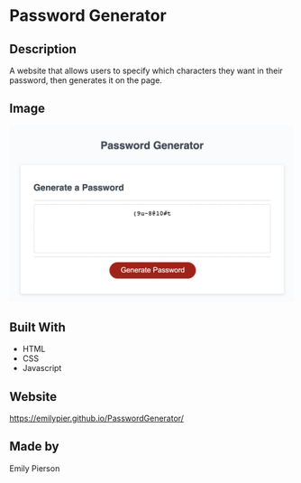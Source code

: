 # Password Generator

## Description
A website that allows users to specify which characters they want in their password, then generates it on the page.

## Image
![Image of Password Generator.](./assets/images/password-generator-screenshot.png) 

## Built With
* HTML
* CSS
* Javascript

## Website
https://emilypier.github.io/PasswordGenerator/

## Made by 
Emily Pierson